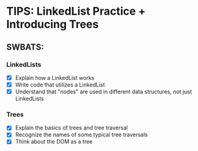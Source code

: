 # TIPS: LinkedList Practice + Introducing Trees

## SWBATS:

### LinkedLists
 - [x] Explain how a LinkedList works
 - [x] Write code that utilizes a LinkedList
 - [x] Understand that "nodes" are used in different data structures, not just LinkedLists

### Trees
 - [x] Explain the basics of trees and tree traversal
 - [x] Recognize the names of some typical tree traversals
 - [x] Think about the DOM as a tree
